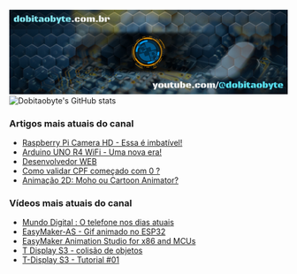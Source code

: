 ![Welcome to Do bit Ao Byte](./dobitaobyte-github.jpg)
![Dobitaobyte's GitHub stats](https://github-readme-stats.vercel.app/api?username=DjamesSuhanko&show_icons=true&theme=radical)

### Artigos mais atuais do canal
<!-- BLOG-POST-LIST:START -->
- [Raspberry Pi Camera HD - Essa é imbatível!](https://www.dobitaobyte.com.br/raspberry-pi-camera-hd-essa-e-imbativel)
- [Arduino UNO R4 WiFi - Uma nova era!](https://www.dobitaobyte.com.br/arduino-uno-r4-wi-fi)
- [Desenvolvedor WEB](https://www.dobitaobyte.com.br/desenvolvedor-web)
- [Como validar CPF começado com 0 ?](https://www.dobitaobyte.com.br/como-validar-cpf-comecado-com-0)
- [Animação 2D: Moho ou Cartoon Animator?](https://www.dobitaobyte.com.br/animacao-2d-moho-ou-cartoon-animator)
<!-- BLOG-POST-LIST:END -->

### Vídeos mais atuais do canal
<!-- YOUTUBE-POST-LIST:START -->
- [Mundo Digital : O telefone nos dias atuais](https://www.youtube.com/watch?v=oSUOf1znQPs)
- [EasyMaker-AS - Gif animado no ESP32](https://www.youtube.com/watch?v=FxwwzkmMvfE)
- [EasyMaker Animation Studio for x86 and MCUs](https://www.youtube.com/watch?v=3nGWqujnzlQ)
- [T Display S3 - colisão de objetos](https://www.youtube.com/watch?v=VjoNu9SCD40)
- [T-Display S3 - Tutorial #01](https://www.youtube.com/watch?v=CCTERa9nWV0)
<!-- YOUTUBE-POST-LIST:END -->